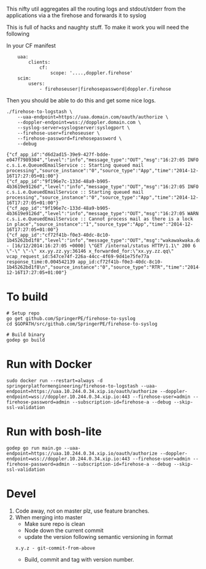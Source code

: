 This nifty util aggregates all the routing logs and stdout/stderr from the applications via a the firehose and forwards it to syslog

This is full of hacks and naughty stuff. To make it work you will need the following

In your CF manifest

```
	uaa:
		clients:
			cf:
				scope: '....,doppler.firehose'
	scim:
		users:
			- firehoseuser|firehosepassword|doppler.firehose

```

Then you should be able to do this and get some nice logs.

	./firehose-to-logstash \
		--uaa-endpoint=https://uaa.domain.com/oauth/authorize \
		--doppler-endpoint=wss://doppler.domain.com \
		--syslog-server=syslogserver:syslogport \
		--firehose-user=firehoseuser \
		--firehose-password=firehosepassword \
		--debug

	{"cf_app_id":"d6d2ad15-39e9-427f-bdde-e047f7989304","level":"info","message_type":"OUT","msg":"16:27:05 INFO  c.s.i.e.QueuedEmailService :: Starting queued mail processing","source_instance":"0","source_type":"App","time":"2014-12-16T17:27:05+01:00"}
	{"cf_app_id":"9f196e7c-133d-48a9-b905-4b3619e9126d","level":"info","message_type":"OUT","msg":"16:27:05 INFO  c.s.i.e.QueuedEmailService :: Starting queued mail processing","source_instance":"0","source_type":"App","time":"2014-12-16T17:27:05+01:00"}
	{"cf_app_id":"9f196e7c-133d-48a9-b905-4b3619e9126d","level":"info","message_type":"OUT","msg":"16:27:05 WARN  c.s.i.e.QueuedEmailService :: Cannot process mail as there is a lock in place","source_instance":"1","source_type":"App","time":"2014-12-16T17:27:05+01:00"}
	{"cf_app_id":"cf72f41b-f0e3-40dc-8c10-1b45262bd1f8","level":"info","message_type":"OUT","msg":"wakawakwaka.domain.com - [16/12/2014:16:27:05 +0000] \"GET /internal/status HTTP/1.1\" 200 6 \"-\" \"-\" xx.yy.zz.yy:36146 x_forwarded_for:\"xx.yy.zz.qq\" vcap_request_id:547ce74f-226a-44cc-4f69-9d41e75fe77a response_time:0.004542139 app_id:cf72f41b-f0e3-40dc-8c10-1b45262bd1f8\n","source_instance":"0","source_type":"RTR","time":"2014-12-16T17:27:05+01:00"}

# To build

    # Setup repo
    go get github.com/SpringerPE/firehose-to-syslog
    cd $GOPATH/src/github.com/SpringerPE/firehose-to-syslog

    # Build binary
    godep go build

# Run with Docker

	sudo docker run --restart=always -d springerplatformengineering/firehose-to-logstash --uaa-endpoint=https://uaa.10.244.0.34.xip.io/oauth/authorize --doppler-endpoint=wss://doppler.10.244.0.34.xip.io:443 --firehose-user=admin --firehose-password=admin --subscription-id=firehose-a --debug --skip-ssl-validation

# Run with bosh-lite

    godep go run main.go --uaa-endpoint=https://uaa.10.244.0.34.xip.io/oauth/authorize --doppler-endpoint=wss://doppler.10.244.0.34.xip.io:443 --firehose-user=admin --firehose-password=admin --subscription-id=firehose-a --debug --skip-ssl-validation

# Devel
1. Code away, not on master plz, use feature branches.
2. When merging into master
   * Make sure repo is clean
   * Node down the current commit
   * update the version following semantic versioning in format
   ```
   x.y.z - git-commit-from-above
   ```
   * Build, commit and tag with version number.

